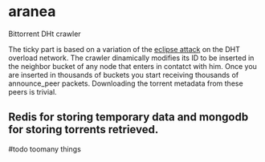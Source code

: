 # aranea
Bittorrent DHt crawler

The ticky part is based on a variation of the [eclipse attack][1] on the DHT overload network.
The crawler dinamically modifies its ID to be inserted in the neighbor bucket of any node that enters in contatct with him.
Once you are inserted in thousands of buckets you start receiving thousands of announce_peer packets.
Downloading the torrent metadata from these peers is trivial.

Redis for storing temporary data and mongodb for storing torrents retrieved.
---
#todo
toomany things

[1]: http://82.130.102.95/publications/icdcn10_-1_181.pdf

